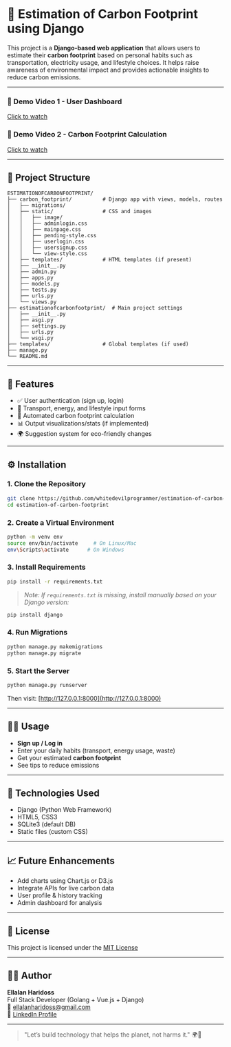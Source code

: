 # 🌱 Estimation of Carbon Footprint using Django

This project is a **Django-based web application** that allows users to estimate their **carbon footprint** based on personal habits such as transportation, electricity usage, and lifestyle choices. It helps raise awareness of environmental impact and provides actionable insights to reduce carbon emissions.

---

### 🎥 Demo Video 1 - User Dashboard
[Click to watch](https://drive.google.com/file/d/112oxG5AahfOLndzVCSQCZCVFfGq_XDgR/view?usp=drive_link)

### 🎥 Demo Video 2 - Carbon Footprint Calculation
[Click to watch](https://drive.google.com/file/d/1qibswkiELLISUvLlkkekjaaCxy9gmhdq/view?usp=drive_link)

---

## 📁 Project Structure

```
ESTIMATIONOFCARBONFOOTPRINT/
├── carbon_footprint/          # Django app with views, models, routes
│   ├── migrations/
│   ├── static/                # CSS and images
│   │   ├── image/
│   │   ├── adminlogin.css
│   │   ├── mainpage.css
│   │   ├── pending-style.css
│   │   ├── userlogin.css
│   │   ├── usersignup.css
│   │   └── view-style.css
│   ├── templates/             # HTML templates (if present)
│   ├── __init__.py
│   ├── admin.py
│   ├── apps.py
│   ├── models.py
│   ├── tests.py
│   ├── urls.py
│   └── views.py
├── estimationofcarbonfootprint/  # Main project settings
│   ├── __init__.py
│   ├── asgi.py
│   ├── settings.py
│   ├── urls.py
│   └── wsgi.py
├── templates/                 # Global templates (if used)
├── manage.py
└── README.md
```

---

## 🚀 Features

- ✅ User authentication (sign up, login)
- 🚗 Transport, energy, and lifestyle input forms
- 🧮 Automated carbon footprint calculation
- 📊 Output visualizations/stats (if implemented)
- 🌍 Suggestion system for eco-friendly changes

---

## ⚙️ Installation

### 1. Clone the Repository

```bash
git clone https://github.com/whitedevilprogrammer/estimation-of-carbon-footprint.git
cd estimation-of-carbon-footprint
```

### 2. Create a Virtual Environment

```bash
python -m venv env
source env/bin/activate     # On Linux/Mac
env\Scripts\activate      # On Windows
```

### 3. Install Requirements

```bash
pip install -r requirements.txt
```

> _Note: If `requirements.txt` is missing, install manually based on your Django version:_

```bash
pip install django
```

### 4. Run Migrations

```bash
python manage.py makemigrations
python manage.py migrate
```

### 5. Start the Server

```bash
python manage.py runserver
```

Then visit: [http://127.0.0.1:8000](http://127.0.0.1:8000)

---

## 👨‍💻 Usage

- **Sign up / Log in**
- Enter your daily habits (transport, energy usage, waste)
- Get your estimated **carbon footprint**
- See tips to reduce emissions

---

## 🧠 Technologies Used

- Django (Python Web Framework)
- HTML5, CSS3
- SQLite3 (default DB)
- Static files (custom CSS)

---

## 📈 Future Enhancements

- Add charts using Chart.js or D3.js
- Integrate APIs for live carbon data
- User profile & history tracking
- Admin dashboard for analysis

---

## 📄 License

This project is licensed under the [MIT License](LICENSE)

---

## 🙋‍♂️ Author

**Ellalan Haridoss**  
Full Stack Developer (Golang + Vue.js + Django)  
📧 [ellalanharidoss@gmail.com](mailto:ellalanharidoss@gmail.com)  
🔗 [LinkedIn Profile](https://www.linkedin.com/in/ellalan-haridoss)

---

> "Let’s build technology that helps the planet, not harms it." 🌍💚
